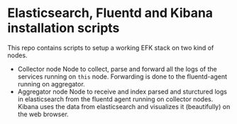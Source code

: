# Elasticsearch, Fluentd and Kibana installation scripts 

This repo contains scripts to setup a working EFK stack on two kind of nodes.
 - Collector node
   Node to collect, parse and forward all the logs of the services running on `this` node. Forwarding is done to the fluentd-agent running on aggregator.
 - Aggregator node
   Node to receive and index parsed and sturctured logs in elasticsearch from the fluentd agent running on collector nodes. Kibana uses the data from elasticsearch and visualizes it (beautifully) on the web browser.
